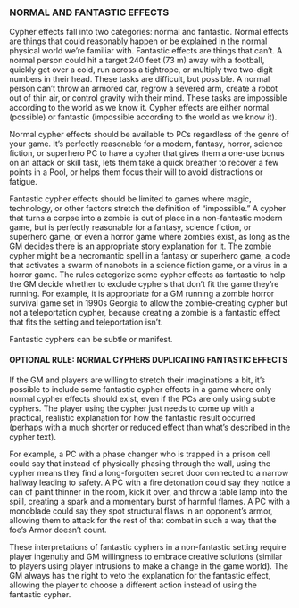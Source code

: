 ### NORMAL AND FANTASTIC EFFECTS

<!-- P, ID: 130236 -->

Cypher effects fall into two categories: normal and fantastic. Normal effects are things that could reasonably happen or be explained in the normal physical world we’re familiar with. Fantastic effects are things that can’t. A normal person could hit a target 240 feet (73 m) away with a football, quickly get over a cold, run across a tightrope, or multiply two two-digit numbers in their head. These tasks are difficult, but possible. A normal person can’t throw an armored car, regrow a severed arm, create a robot out of thin air, or control gravity with their mind. These tasks are impossible according to the world as we know it. Cypher effects are either normal (possible) or fantastic (impossible according to the world as we know it).

<!-- P, ID: 130237 -->

Normal cypher effects should be available to PCs regardless of the genre of your game. It’s perfectly reasonable for a modern, fantasy, horror, science fiction, or superhero PC to have a cypher that gives them a one-use bonus on an attack or skill task, lets them take a quick breather to recover a few points in a Pool, or helps them focus their will to avoid distractions or fatigue.

<!-- P, ID: 130238 -->

Fantastic cypher effects should be limited to games where magic, technology, or other factors stretch the definition of “impossible.” A cypher that turns a corpse into a zombie is out of place in a non-fantastic modern game, but is perfectly reasonable for a fantasy, science fiction, or superhero game, or even a horror game where zombies exist, as long as the GM decides there is an appropriate story explanation for it. The zombie cypher might be a necromantic spell in a fantasy or superhero game, a code that activates a swarm of nanobots in a science fiction game, or a virus in a horror game. The rules categorize some cypher effects as fantastic to help the GM decide whether to exclude cyphers that don’t fit the game they’re running. For example, it is appropriate for a GM running a zombie horror survival game set in 1990s Georgia to allow the zombie-creating cypher but not a teleportation cypher, because creating a zombie is a fantastic effect that fits the setting and teleportation isn’t.

<!-- P, ID: 130239 -->

Fantastic cyphers can be subtle or manifest.

#### OPTIONAL RULE: NORMAL CYPHERS DUPLICATING FANTASTIC EFFECTS

<!-- P, ID: 130242 -->

If the GM and players are willing to stretch their imaginations a bit, it’s possible to include some fantastic cypher effects in a game where only normal cypher effects should exist, even if the PCs are only using subtle cyphers. The player using the cypher just needs to come up with a practical, realistic explanation for how the fantastic result occurred (perhaps with a much shorter or reduced effect than what’s described in the cypher text).

<!-- P, ID: 130243 -->

For example, a PC with a phase changer who is trapped in a prison cell could say that instead of physically phasing through the wall, using the cypher means they find a long-forgotten secret door connected to a narrow hallway leading to safety. A PC with a fire detonation could say they notice a can of paint thinner in the room, kick it over, and throw a table lamp into the spill, creating a spark and a momentary burst of harmful flames. A PC with a monoblade could say they spot structural flaws in an opponent’s armor, allowing them to attack for the rest of that combat in such a way that the foe’s Armor doesn’t count.

<!-- P, ID: 130244 -->

These interpretations of fantastic cyphers in a non-fantastic setting require player ingenuity and GM willingness to embrace creative solutions (similar to players using player intrusions to make a change in the game world). The GM always has the right to veto the explanation for the fantastic effect, allowing the player to choose a different action instead of using the fantastic cypher.

